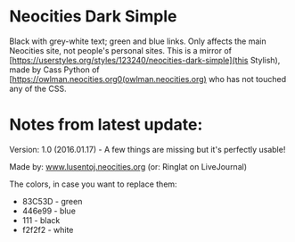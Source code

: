 # Neocities Dark Simple
Black with grey-white text; green and blue links. Only affects the main Neocities site, not people's personal sites. This is a mirror of [https://userstyles.org/styles/123240/neocities-dark-simple](this Stylish), made by Cass Python of [https://owlman.neocities.org0(owlman.neocities.org) who has not touched any of the CSS.

# Notes from latest update:
Version: 1.0 (2016.01.17) - A few things are missing but it's perfectly usable!

Made by: www.lusentoj.neocities.org (or: Ringlat on LiveJournal)

The colors, in case you want to replace them:

* 83C53D - green
* 446e99 - blue
* 111 - black
* f2f2f2 - white